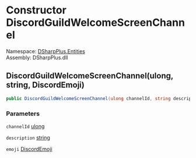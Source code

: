 # Constructor DiscordGuildWelcomeScreenChannel

Namespace: [DSharpPlus.Entities](DSharpPlus.Entities.md)  
Assembly: DSharpPlus.dll

## <a id="DSharpPlus_Entities_DiscordGuildWelcomeScreenChannel__ctor_System_UInt64_System_String_DSharpPlus_Entities_DiscordEmoji_"></a>DiscordGuildWelcomeScreenChannel\(ulong, string, DiscordEmoji\)

```csharp
public DiscordGuildWelcomeScreenChannel(ulong channelId, string description, DiscordEmoji emoji = null)
```

### Parameters

`channelId` [ulong](https://learn.microsoft.com/dotnet/api/system.uint64)

`description` [string](https://learn.microsoft.com/dotnet/api/system.string)

`emoji` [DiscordEmoji](DSharpPlus.Entities.DiscordEmoji.md)

